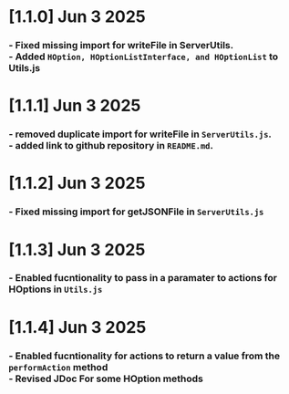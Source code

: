 # [1.1.0] Jun 3 2025
### - Fixed missing import for writeFile in ServerUtils. <br> - Added ```HOption, HOptionListInterface, and HOptionList``` to Utils.js

# [1.1.1] Jun 3 2025
### - removed duplicate import for writeFile in ```ServerUtils.js```. <br> - added link to github repository in ```README.md```.

# [1.1.2] Jun 3 2025
### - Fixed missing import for getJSONFile in ```ServerUtils.js```

# [1.1.3] Jun 3 2025
### - Enabled fucntionality to pass in a paramater to actions for HOptions in ```Utils.js```

# [1.1.4] Jun 3 2025
### - Enabled fucntionality for actions to return a value from the ```performAction``` method <br> - Revised JDoc For some HOption methods

